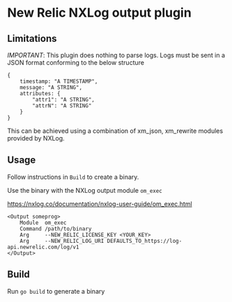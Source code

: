 # New Relic NXLog output plugin

## Limitations
*IMPORTANT*: This plugin does nothing to parse logs. Logs must be sent
in a JSON format conforming to the below structure
```
{
    timestamp: "A TIMESTAMP",
    message: "A STRING",
    attributes: {
        "attr1": "A STRING",
        "attrN": "A STRING"
    }
}
```
This can be achieved using a combination of xm_json, xm_rewrite modules
provided by NXLog.

## Usage
Follow instructions in `Build` to create a binary.

Use the binary with the NXLog output module `om_exec`

https://nxlog.co/documentation/nxlog-user-guide/om_exec.html

```
<Output someprog>
    Module  om_exec
    Command /path/to/binary
    Arg     --NEW_RELIC_LICENSE_KEY <YOUR_KEY>
    Arg     --NEW_RELIC_LOG_URI DEFAULTS_TO_https://log-api.newrelic.com/log/v1
</Output>
```

## Build
Run `go build` to generate a binary